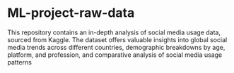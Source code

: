 # ML-project-raw-data
This repository contains an in-depth analysis of social media usage data, sourced from Kaggle. The dataset offers valuable insights into global social media trends across different countries, demographic breakdowns by age, platform, and profession, and comparative analysis of social media usage patterns
